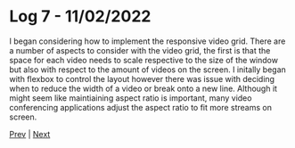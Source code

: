 # Log 7 - 11/02/2022

I began considering how to implement the responsive video grid. There are a number of aspects to consider with the video grid, the first is that the space for each video needs to scale respective to the size of the window but also with respect to the amount of videos on the screen. I initally began with flexbox to control the layout however there was issue with deciding when to reduce the width of a video or break onto a new line. Although it might seem like maintiaining aspect ratio is important, many video conferencing applications adjust the aspect ratio to fit more streams on screen.

[Prev](09022022.md) | [Next](12022022.md)